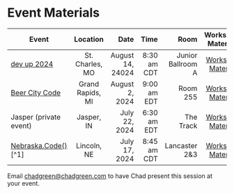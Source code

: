 # Event Materials

| Event                                                     |     Location     |              Date |        Time |              Room |                               Workshop Materials |
| --------------------------------------------------------- | :--------------: | ----------------: | ----------: | ----------------: | -----------------------------------------------: |
| [dev up 2024](https://www.devupconf.org/)                 | St. Charles, MO  | August  14, 24024 | 8:30 am CDT | Junior Ballroom A |        [Workshop Materials](DevUp2024/README.md) |
| [Beer City Code](https://www.beercitycode.com/)           | Grand Rapids, MI |    August 2, 2024 | 9:00 am EDT |          Room 255 | [Workshop Materials](BeerCityCode2024/README.md) |
| Jasper (private event)                                    |    Jasper, IN    |     July 22, 2024 | 6:30 am EDT |         The Track |  [Workshop Materials](Jasper-July2024/README.md) |
| [Nebraska.Code()](https://nebraskacode.amegala.com/) [^1] |   Lincoln, NE    |     July 17, 2024 | 8:45 am CDT |     Lancaster 2&3 | [Workshop Materials](NebraskaCode2024/README.md) |

Email [chadgreen@chadgreen.com](mailto:chadgreen@chadgreen.com?subject=Presentation%20Request:%20Building%20Serverless%20Solutions) to have Chad present this session at your event.
